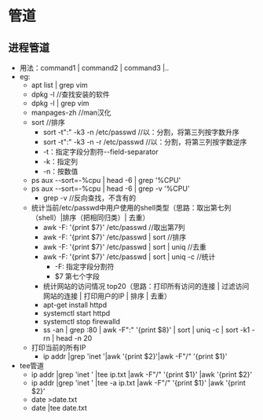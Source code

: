# 管道
## 进程管道
- 用法：command1 | command2 | command3 |..
- eg:
  - apt list | grep vim
  - dpkg -l //查找安装的软件
  - dpkg -l | grep vim
  - manpages-zh //man汉化
  - sort //排序
    - sort -t":" -k3 -n /etc/passwd  //以：分割，将第三列按字数升序
    - sort -t":" -k3 -n -r /etc/passwd  //以：分割，将第三列按字数逆序
    - -t：指定字段分割符--field-separator
    - -k：指定列
    - -n：按数值
  - ps aux --sort=-%cpu | head -6 | grep '%CPU'
  - ps aux --sort=-%cpu | head -6 | grep -v '%CPU'
    - grep -v //反向查找，不含有的
  - 统计当前/etc/passwd中用户使用的shell类型（思路：取出第七列（shell）|排序（把相同归类）| 去重）
    - awk -F: '{print $7}' /etc/passwd                    //取出第7列
    - awk -F: '{print $7}' /etc/passwd | sort             //排序
    - awk -F: '{print $7}' /etc/passwd | sort | uniq      //去重
    - awk -F: '{print $7}' /etc/passwd | sort | uniq -c   //统计
      - -F:  指定字段分割符
      - $7   第七个字段
    - 统计网站的访问情况 top20（思路：打印所有访问的连接 | 过滤访问网站的连接 | 打印用户的IP | 排序 | 去重）
    -  apt-get install httpd
    -  systemctl start httpd
    -  systemctl stop firewalld 
    - ss -an | grep :80 | awk -F":" '{print $8}' | sort | uniq -c | sort -k1 -rn | head -n 20 
  - 打印当前的所有IP
    - ip addr |grep 'inet '|awk '{print $2}'|awk -F"/" '{print $1}'
- tee管道
  - ip addr |grep 'inet ' |tee ip.txt |awk -F"/" '{print $1}' |awk '{print $2}'
  -  ip addr |grep 'inet ' |tee -a ip.txt |awk -F"/" '{print $1}' |awk '{print $2}'
  - date >date.txt
  - date |tee date.txt
